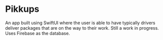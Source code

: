 # Pikkups
An app built using SwiftUI where the user is able to have typically drivers deliver packages that are on the way to their work. Still a work in progress. Uses Firebase as the database.
